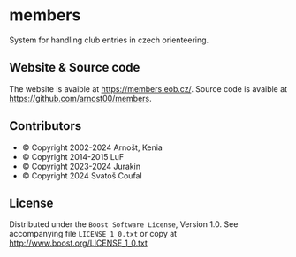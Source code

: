 # members
System for handling club entries in czech orienteering.

## Website & Source code
The website is avaible at https://members.eob.cz/.
Source code is avaible at https://github.com/arnost00/members.

## Contributors
- ©️ Copyright 2002-2024 Arnošt, Kenia
- ©️ Copyright 2014-2015 LuF
- ©️ Copyright 2023-2024 Jurakin
- ©️ Copyright 2024 Svatoš Coufal

## License
Distributed under the `Boost Software License`, Version 1.0.
See accompanying file `LICENSE_1_0.txt` or copy at http://www.boost.org/LICENSE_1_0.txt

